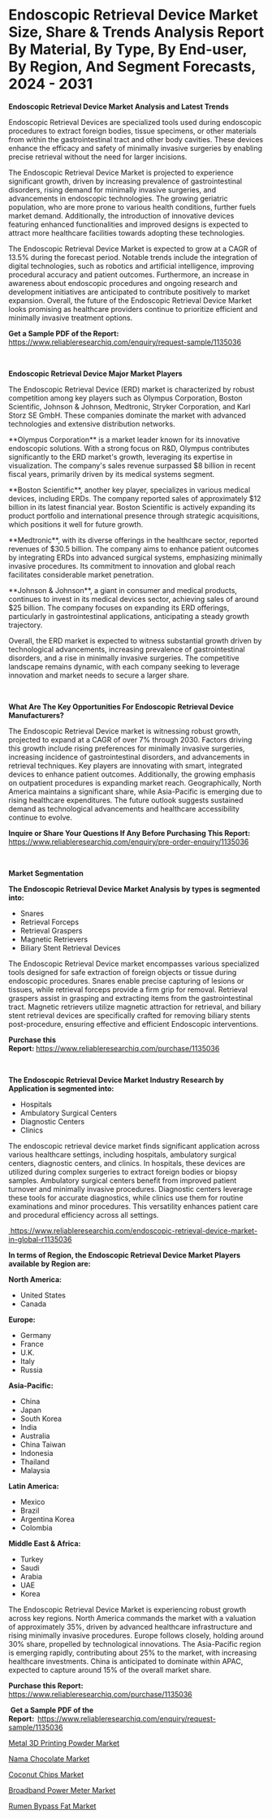 <p><h1>Endoscopic Retrieval Device Market Size, Share & Trends Analysis Report By Material, By Type, By End-user, By Region, And Segment Forecasts, 2024 - 2031</h1></p><p><strong>Endoscopic Retrieval Device Market Analysis and Latest Trends</strong></p>
<p><p>Endoscopic Retrieval Devices are specialized tools used during endoscopic procedures to extract foreign bodies, tissue specimens, or other materials from within the gastrointestinal tract and other body cavities. These devices enhance the efficacy and safety of minimally invasive surgeries by enabling precise retrieval without the need for larger incisions.</p><p>The Endoscopic Retrieval Device Market is projected to experience significant growth, driven by increasing prevalence of gastrointestinal disorders, rising demand for minimally invasive surgeries, and advancements in endoscopic technologies. The growing geriatric population, who are more prone to various health conditions, further fuels market demand. Additionally, the introduction of innovative devices featuring enhanced functionalities and improved designs is expected to attract more healthcare facilities towards adopting these technologies.</p><p>The Endoscopic Retrieval Device Market is expected to grow at a CAGR of 13.5% during the forecast period. Notable trends include the integration of digital technologies, such as robotics and artificial intelligence, improving procedural accuracy and patient outcomes. Furthermore, an increase in awareness about endoscopic procedures and ongoing research and development initiatives are anticipated to contribute positively to market expansion. Overall, the future of the Endoscopic Retrieval Device Market looks promising as healthcare providers continue to prioritize efficient and minimally invasive treatment options.</p></p>
<p><strong>Get a Sample PDF of the Report:&nbsp;</strong> <a href="https://www.reliableresearchiq.com/enquiry/request-sample/1135036?utm_campaign=1117&utm_medium=2&utm_source=Github&utm_content=ia&utm_term=09102024&utm_id=endoscopic-retrieval-device">https://www.reliableresearchiq.com/enquiry/request-sample/1135036</a></p>
<p>&nbsp;</p>
<p><strong>Endoscopic Retrieval Device Major Market Players</strong></p>
<p><p>The Endoscopic Retrieval Device (ERD) market is characterized by robust competition among key players such as Olympus Corporation, Boston Scientific, Johnson & Johnson, Medtronic, Stryker Corporation, and Karl Storz SE GmbH. These companies dominate the market with advanced technologies and extensive distribution networks.</p><p>**Olympus Corporation** is a market leader known for its innovative endoscopic solutions. With a strong focus on R&D, Olympus contributes significantly to the ERD market's growth, leveraging its expertise in visualization. The company's sales revenue surpassed $8 billion in recent fiscal years, primarily driven by its medical systems segment.</p><p>**Boston Scientific**, another key player, specializes in various medical devices, including ERDs. The company reported sales of approximately $12 billion in its latest financial year. Boston Scientific is actively expanding its product portfolio and international presence through strategic acquisitions, which positions it well for future growth.</p><p>**Medtronic**, with its diverse offerings in the healthcare sector, reported revenues of $30.5 billion. The company aims to enhance patient outcomes by integrating ERDs into advanced surgical systems, emphasizing minimally invasive procedures. Its commitment to innovation and global reach facilitates considerable market penetration.</p><p>**Johnson & Johnson**, a giant in consumer and medical products, continues to invest in its medical devices sector, achieving sales of around $25 billion. The company focuses on expanding its ERD offerings, particularly in gastrointestinal applications, anticipating a steady growth trajectory.</p><p>Overall, the ERD market is expected to witness substantial growth driven by technological advancements, increasing prevalence of gastrointestinal disorders, and a rise in minimally invasive surgeries. The competitive landscape remains dynamic, with each company seeking to leverage innovation and market needs to secure a larger share.</p></p>
<p>&nbsp;</p>
<p><strong>What Are The Key Opportunities For Endoscopic Retrieval Device Manufacturers?</strong></p>
<p><p>The Endoscopic Retrieval Device market is witnessing robust growth, projected to expand at a CAGR of over 7% through 2030. Factors driving this growth include rising preferences for minimally invasive surgeries, increasing incidence of gastrointestinal disorders, and advancements in retrieval techniques. Key players are innovating with smart, integrated devices to enhance patient outcomes. Additionally, the growing emphasis on outpatient procedures is expanding market reach. Geographically, North America maintains a significant share, while Asia-Pacific is emerging due to rising healthcare expenditures. The future outlook suggests sustained demand as technological advancements and healthcare accessibility continue to evolve.</p></p>
<p><strong>Inquire or Share Your Questions If Any Before Purchasing This Report:</strong> <a href="https://www.reliableresearchiq.com/enquiry/pre-order-enquiry/1135036?utm_campaign=1117&utm_medium=2&utm_source=Github&utm_content=ia&utm_term=09102024&utm_id=endoscopic-retrieval-device">https://www.reliableresearchiq.com/enquiry/pre-order-enquiry/1135036</a></p>
<p>&nbsp;</p>
<p><strong>Market Segmentation</strong></p>
<p><strong>The Endoscopic Retrieval Device Market Analysis by types is segmented into:</strong></p>
<p><ul><li>Snares</li><li>Retrieval Forceps</li><li>Retrieval Graspers</li><li>Magnetic Retrievers</li><li>Biliary Stent Retrieval Devices</li></ul></p>
<p><p>The Endoscopic Retrieval Device market encompasses various specialized tools designed for safe extraction of foreign objects or tissue during endoscopic procedures. Snares enable precise capturing of lesions or tissues, while retrieval forceps provide a firm grip for removal. Retrieval graspers assist in grasping and extracting items from the gastrointestinal tract. Magnetic retrievers utilize magnetic attraction for retrieval, and biliary stent retrieval devices are specifically crafted for removing biliary stents post-procedure, ensuring effective and efficient Endoscopic interventions.</p></p>
<p><strong>Purchase this Report:&nbsp;</strong><a href="https://www.reliableresearchiq.com/purchase/1135036?utm_campaign=1117&utm_medium=2&utm_source=Github&utm_content=ia&utm_term=09102024&utm_id=endoscopic-retrieval-device">https://www.reliableresearchiq.com/purchase/1135036</a></p>
<p>&nbsp;</p>
<p><strong>The Endoscopic Retrieval Device Market Industry Research by Application is segmented into:</strong></p>
<p><ul><li>Hospitals</li><li>Ambulatory Surgical Centers</li><li>Diagnostic Centers</li><li>Clinics</li></ul></p>
<p><p>The endoscopic retrieval device market finds significant application across various healthcare settings, including hospitals, ambulatory surgical centers, diagnostic centers, and clinics. In hospitals, these devices are utilized during complex surgeries to extract foreign bodies or biopsy samples. Ambulatory surgical centers benefit from improved patient turnover and minimally invasive procedures. Diagnostic centers leverage these tools for accurate diagnostics, while clinics use them for routine examinations and minor procedures. This versatility enhances patient care and procedural efficiency across all settings.</p></p>
<p><a href="https://www.reliableresearchiq.com/endoscopic-retrieval-device-market-in-global-r1135036?utm_campaign=1117&utm_medium=2&utm_source=Github&utm_content=ia&utm_term=09102024&utm_id=endoscopic-retrieval-device">&nbsp;https://www.reliableresearchiq.com/endoscopic-retrieval-device-market-in-global-r1135036</a></p>
<p><strong>In terms of Region, the Endoscopic Retrieval Device Market Players available by Region are:</strong></p>
<p>
    <p> <strong> North America: </strong>
        <ul>
            <li>United States</li>
            <li>Canada</li>
        </ul>
        </p> 
    <p> <strong> Europe: </strong>
        <ul>
            <li>Germany</li>
            <li>France</li>
            <li>U.K.</li>
            <li>Italy</li>
            <li>Russia</li>
        </ul>
        </p> 
    <p> <strong> Asia-Pacific: </strong>
        <ul>
            <li>China</li>
            <li>Japan</li>
            <li>South Korea</li>
            <li>India</li>
            <li>Australia</li>
            <li>China Taiwan</li>
            <li>Indonesia</li>
            <li>Thailand</li>
            <li>Malaysia</li>
        </ul>
        </p> 
    <p> <strong> Latin America: </strong>
        <ul>
            <li>Mexico</li>
            <li>Brazil</li>
            <li>Argentina Korea</li>
            <li>Colombia</li>
        </ul>
        </p> 
    <p> <strong> Middle East & Africa: </strong>
        <ul>
            <li>Turkey</li>
            <li>Saudi</li>
            <li>Arabia</li>
            <li>UAE</li>
            <li>Korea</li>
        </ul>
    </p>
    </p>
<p><p>The Endoscopic Retrieval Device Market is experiencing robust growth across key regions. North America commands the market with a valuation of approximately 35%, driven by advanced healthcare infrastructure and rising minimally invasive procedures. Europe follows closely, holding around 30% share, propelled by technological innovations. The Asia-Pacific region is emerging rapidly, contributing about 25% to the market, with increasing healthcare investments. China is anticipated to dominate within APAC, expected to capture around 15% of the overall market share.</p></p>
<p><strong>Purchase this Report: </strong><a href="https://www.reliableresearchiq.com/purchase/1135036?utm_campaign=1117&utm_medium=2&utm_source=Github&utm_content=ia&utm_term=09102024&utm_id=endoscopic-retrieval-device">https://www.reliableresearchiq.com/purchase/1135036</a></p>
<p>&nbsp;<strong>Get a Sample PDF of the Report:&nbsp;&nbsp;</strong><a href="https://www.reliableresearchiq.com/enquiry/request-sample/1135036?utm_campaign=1117&utm_medium=2&utm_source=Github&utm_content=ia&utm_term=09102024&utm_id=endoscopic-retrieval-device">https://www.reliableresearchiq.com/enquiry/request-sample/1135036</a></p>
<p><strong></strong></p>
<p><p><a href="https://www.linkedin.com/pulse/metal-3d-printing-powder-market-segmentation-geographical-regions-n9twf?utm_campaign=1117&utm_medium=2&utm_source=Github&utm_content=ia&utm_term=09102024&utm_id=endoscopic-retrieval-device">Metal 3D Printing Powder Market</a></p><p><a href="https://issuu.com/reportprime-2/docs/nama-chocolate-market-size-2030.ppt_8a866fff8baeda?utm_campaign=1117&utm_medium=2&utm_source=Github&utm_content=ia&utm_term=09102024&utm_id=endoscopic-retrieval-device">Nama Chocolate Market</a></p><p><a href="https://issuu.com/reportprime-2/docs/coconut-chips-market-size-2030.pptx_ea32b714d1ce41?utm_campaign=1117&utm_medium=2&utm_source=Github&utm_content=ia&utm_term=09102024&utm_id=endoscopic-retrieval-device">Coconut Chips Market</a></p><p><a href="https://github.com/flaggejhhermuss/Market-Research-Report-List-1/blob/main/broadband-power-meter-market.md?utm_campaign=1117&utm_medium=2&utm_source=Github&utm_content=ia&utm_term=09102024&utm_id=endoscopic-retrieval-device">Broadband Power Meter Market</a></p><p><a href="https://www.linkedin.com/pulse/rumen-bypass-fat-market-global-trends-forecast-2024-2031-okscf?utm_campaign=1117&utm_medium=2&utm_source=Github&utm_content=ia&utm_term=09102024&utm_id=endoscopic-retrieval-device">Rumen Bypass Fat Market</a></p></p>